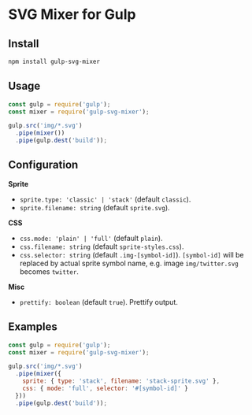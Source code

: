 # SVG Mixer for Gulp

## Install

```sh
npm install gulp-svg-mixer
```

## Usage

```js
const gulp = require('gulp');
const mixer = require('gulp-svg-mixer');

gulp.src('img/*.svg')
  .pipe(mixer())
  .pipe(gulp.dest('build'));
```

## Configuration

**Sprite**
- `sprite.type: 'classic' | 'stack'` (default `classic`).
- `sprite.filename: string` (default `sprite.svg`).

**CSS**
- `css.mode: 'plain' | 'full'` (default `plain`).
- `css.filename: string` (default `sprite-styles.css`).
- `css.selector: string` (default `.img-[symbol-id]`). `[symbol-id]` will be replaced
  by actual sprite symbol name, e.g. image `img/twitter.svg` becomes `twitter`.

**Misc**
- `prettify: boolean` (default `true`). Prettify output. 

## Examples

```js
const gulp = require('gulp');
const mixer = require('gulp-svg-mixer');

gulp.src('img/*.svg')
  .pipe(mixer({
    sprite: { type: 'stack', filename: 'stack-sprite.svg' },
    css: { mode: 'full', selector: '#[symbol-id]' }
  }))
  .pipe(gulp.dest('build'));
```
